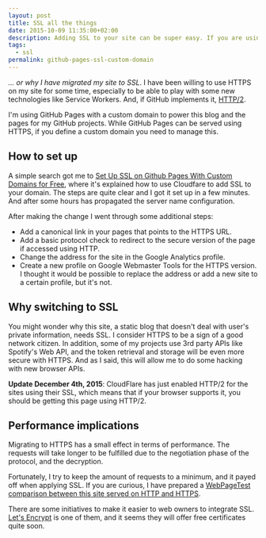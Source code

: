```yaml
---
layout: post
title: SSL all the things
date: 2015-10-09 11:35:00+02:00
description: Adding SSL to your site can be super easy. If you are using GitHub Pages with a custom domain, read this.
tags:
  - ssl
permalink: github-pages-ssl-custom-domain
---
```

_... or why I have migrated my site to SSL_. I have been willing to use HTTPS on my site for some time, especially to be able to play with some new technologies like Service Workers. And, if GitHub implements it, [HTTP/2](https://en.wikipedia.org/wiki/HTTP/2#Encryption).

I'm using GitHub Pages with a custom domain to power this blog and the pages for my GitHub projects. While GitHub Pages can be served using HTTPS, if you define a custom domain you need to manage this.
<!-- more -->
## How to set up
A simple search got me to [Set Up SSL on Github Pages With Custom Domains for Free](https://sheharyar.me/blog/free-ssl-for-github-pages-with-custom-domains/), where it's explained how to use Cloudfare to add SSL to your domain. The steps are quite clear and I got it set up in a few minutes. And after some hours has propagated the server name configuration.

After making the change I went through some additional steps:

- Add a canonical link in your pages that points to the HTTPS URL.
- Add a basic protocol check to redirect to the secure version of the page if accessed using HTTP.
- Change the address for the site in the Google Analytics profile.
- Create a new profile on Google Webmaster Tools for the HTTPS version. I thought it would be possible to replace the address or add a new site to a certain profile, but it's not.

## Why switching to SSL
You might wonder why this site, a static blog that doesn't deal with user's private information, needs SSL. I consider HTTPS to be a sign of a good network citizen. In addition, some of my projects use 3rd party APIs like Spotify's Web API, and the token retrieval and storage will be even more secure with HTTPS. And as I said, this will allow me to do some hacking with new browser APIs.

**Update December 4th, 2015**: CloudFlare has just enabled HTTP/2 for the sites using their SSL, which means that if your browser supports it, you should be getting this page using HTTP/2.

## Performance implications
Migrating to HTTPS has a small effect in terms of performance. The requests will take longer to be fulfilled due to the negotiation phase of the protocol, and the decryption.

Fortunately, I try to keep the amount of requests to a minimum, and it payed off when applying SSL. If you are curious, I have prepared a [WebPageTest comparison between this site served on HTTP and HTTPS](http://www.webpagetest.org/video/compare.php?tests=151009_JQ_F73,151009_JT_F76).

There are some initiatives to make it easier to web owners to integrate SSL. [Let's Encrypt](https://letsencrypt.org/) is one of them, and it seems they will offer free certificates quite soon.
